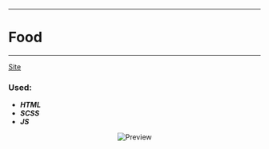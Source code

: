 ____
# Food
____
[Site](https://devf1s.github.io/food/)

### Used:
* ***HTML***
* ***SCSS***
* ***JS*** 

<p align="center">
  <img src="https://lh3.googleusercontent.com/pw/AM-JKLWfW4PfNW4iDEaf7XHK6h4-drscxZmBGKpzRspQIQbt3--cWEbTUXk0CPm1wkFyyo9Z1UYVeE3tZEWF_AMiDX79bIWUuTSw1GDbcTwr0lHxBcuZ8-tFf9oDbtAvsCgjY7ZvSxoctusif1HZkpkHG-nI=w198-h929-no?authuser=0" title="Preview">
</p>
